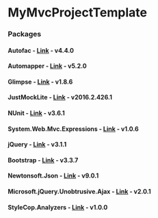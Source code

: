 # MyMvcProjectTemplate

### Packages
#### Autofac - [Link](https://autofac.org/) - v4.4.0
#### Automapper - [Link](http://automapper.org/) - v5.2.0
#### Glimpse - [Link](http://getglimpse.com/) - v1.8.6
#### JustMockLite - [Link](https://github.com/telerik/JustMockLite) - v2016.2.426.1
#### NUnit - [Link](http://nunit.org/) - v3.6.1
#### System.Web.Mvc.Expressions - [Link](https://github.com/ivaylokenov/ASP.NET-MVC-Lambda-Expression-Helpers) - v1.0.6
#### jQuery - [Link](http://jquery.com/) - v3.1.1
#### Bootstrap - [Link](http://getbootstrap.com/) - v3.3.7
#### Newtonsoft.Json - [Link](http://www.newtonsoft.com/json) - v9.0.1
#### Microsoft.jQuery.Unobtrusive.Ajax - [Link](https://www.nuget.org/packages/Microsoft.jQuery.Unobtrusive.Ajax) - v2.0.1
#### StyleCop.Analyzers - [Link](https://github.com/DotNetAnalyzers/StyleCopAnalyzers) - v1.0.0
